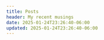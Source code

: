 ```yaml
---
title: Posts
header: My recent musings
date: 2025-01-24T23:26:40-06:00
updated: 2025-01-24T23:26:40-06:00
---
```



